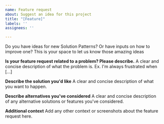```yaml
---
name: Feature request
about: Suggest an idea for this project
title: "[Feature]"
labels: ''
assignees: ''

---
```


Do you have ideas for new Solution Patterns? Or have inputs on how to improve one? This is your space to let us know those amazing ideas

**Is your feature request related to a problem? Please describe.**
A clear and concise description of what the problem is. Ex. I'm always frustrated when [...]

**Describe the solution you'd like**
A clear and concise description of what you want to happen.

**Describe alternatives you've considered**
A clear and concise description of any alternative solutions or features you've considered.

**Additional context**
Add any other context or screenshots about the feature request here.
